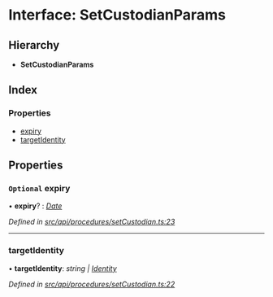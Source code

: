 # Interface: SetCustodianParams

## Hierarchy

* **SetCustodianParams**

## Index

### Properties

* [expiry](setcustodianparams.md#optional-expiry)
* [targetIdentity](setcustodianparams.md#targetidentity)

## Properties

### `Optional` expiry

• **expiry**? : *[Date](../enums/transactionargumenttype.md#date)*

*Defined in [src/api/procedures/setCustodian.ts:23](https://github.com/PolymathNetwork/polymesh-sdk/blob/959efb76/src/api/procedures/setCustodian.ts#L23)*

___

###  targetIdentity

• **targetIdentity**: *string | [Identity](../classes/identity.md)*

*Defined in [src/api/procedures/setCustodian.ts:22](https://github.com/PolymathNetwork/polymesh-sdk/blob/959efb76/src/api/procedures/setCustodian.ts#L22)*
